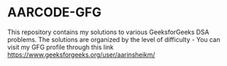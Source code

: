 # AARCODE-GFG
This repository contains my solutions to various GeeksforGeeks DSA problems. The solutions are organized by the level of difficulty - You can visit my GFG profile through this link https://www.geeksforgeeks.org/user/aarinsheikm/
